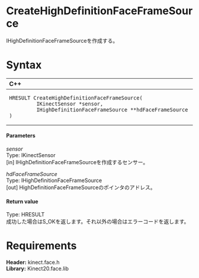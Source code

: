 CreateHighDefinitionFaceFrameSource  
===================================  

IHighDefinitionFaceFrameSourceを作成する。 <span id="syntaxSection"></span>

Syntax  
======  

<table>
<colgroup>
<col width="100%" />
</colgroup>
<thead>
<tr class="header">
<th align="left">C++</th>
</tr>
</thead>
<tbody>
<tr class="odd">
<td align="left"><pre><code>HRESULT CreateHighDefinitionFaceFrameSource(  
         IKinectSensor *sensor,  
         IHighDefinitionFaceFrameSource **hdFaceFrameSource  
)</code></pre></td>
</tr>
</tbody>
</table>

<span id="ID4EG"></span>
#### Parameters  

*sensor*    
Type: IKinectSensor  
[in] IHighDefinitionFaceFrameSourceを作成するセンサー。  

*hdFaceFrameSource*    
Type: IHighDefinitionFaceFrameSource  
[out] HighDefinitionFaceFrameSourceのポインタのアドレス。  

<span id="ID4EN"></span>
#### Return value  

Type: HRESULT  
成功した場合はS\_OKを返します。それ以外の場合はエラーコードを返します。  

<span id="requirements"></span>

Requirements  
============  

**Header:** kinect.face.h  
**Library:** Kinect20.face.lib  



<!--Please do not edit the data in the comment block below.-->
<!--
TOCTitle : CreateHighDefinitionFaceFrameSource
RLTitle : CreateHighDefinitionFaceFrameSource
KeywordK : CreateHighDefinitionFaceFrameSource
KeywordF : CreateHighDefinitionFaceFrameSource
KeywordF : Microsoft.Kinect.face.CreateHighDefinitionFaceFrameSource(IKinectSensor,IHighDefinitionFaceFrameSource@)
KeywordA : M:Microsoft.Kinect.face.CreateHighDefinitionFaceFrameSource(IKinectSensor,IHighDefinitionFaceFrameSource@)
AssetID : M:Microsoft.Kinect.face.CreateHighDefinitionFaceFrameSource(IKinectSensor,IHighDefinitionFaceFrameSource@)
Locale : en-us
CommunityContent : 1
APIType : Managed
APILocation : 
APIName : Microsoft.Kinect.face.CreateHighDefinitionFaceFrameSource
TargetOS : Windows
TopicType : kbSyntax
DevLang : C++
DocSet : K4Wv2
ProjType : K4Wv2Proj
Technology : Kinect for Windows
Product : Kinect for Windows SDK v2
productversion : 20
-->
